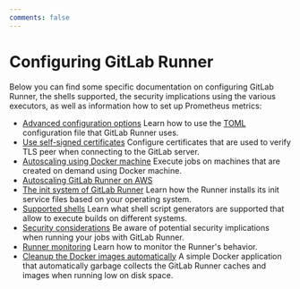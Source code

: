 ```yaml
---
comments: false
---
```


# Configuring GitLab Runner

Below you can find some specific documentation on configuring GitLab Runner, the
shells supported, the security implications using the various executors, as
well as information how to set up Prometheus metrics:

- [Advanced configuration options](advanced-configuration.md) Learn how to use the [TOML][] configuration file that GitLab Runner uses.
- [Use self-signed certificates](tls-self-signed.md) Configure certificates that are used to verify TLS peer when connecting to the GitLab server.
- [Autoscaling using Docker machine](autoscale.md) Execute jobs on machines that are created on demand using Docker machine.
- [Autoscaling GitLab Runner on AWS](runner_autoscale_aws/index.md)
- [The init system of GitLab Runner](init.md) Learn how the Runner installs its init service files based on your operating system.
- [Supported shells](../shells/README.md) Learn what shell script generators are supported that allow to execute builds on different systems.
- [Security considerations](../security/index.md) Be aware of potential security implications when running your jobs with GitLab Runner.
- [Runner monitoring](../monitoring/README.md) Learn how to monitor the Runner's behavior.
- [Cleanup the Docker images automatically](https://gitlab.com/gitlab-org/gitlab-runner-docker-cleanup) A simple Docker application that automatically garbage collects the GitLab Runner caches and images when running low on disk space.

[TOML]: https://github.com/toml-lang/toml
